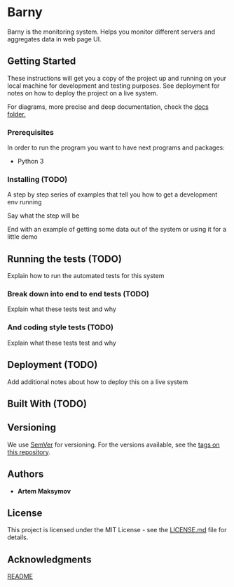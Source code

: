 # Barny

Barny is the monitoring system.
Helps you monitor different servers and aggregates data in web page UI.

## Getting Started

These instructions will get you a copy of the project up and running on
your local machine for development and testing purposes. See deployment
for notes on how to deploy the project on a live system.

For diagrams, more precise and deep documentation, check the [docs folder.](./docs)

### Prerequisites

In order to run the program you want to have next programs and packages:

- Python 3

### Installing (TODO)

A step by step series of examples that tell you how to get a development env running

Say what the step will be

End with an example of getting some data
out of the system or using it for a little demo

## Running the tests (TODO)

Explain how to run the automated tests for this system

### Break down into end to end tests (TODO)

Explain what these tests test and why

### And coding style tests (TODO)

Explain what these tests test and why

## Deployment (TODO)

Add additional notes about how to deploy this on a live system

## Built With (TODO)

## Versioning

We use [SemVer](http://semver.org/) for versioning.
For the versions available,
see the [tags on this repository](https://github.com/your/project/tags).

## Authors

- **Artem Maksymov**

## License

This project is licensed under the
MIT License - see the [LICENSE.md](LICENSE.md) file for details.

## Acknowledgments

[README](https://gist.github.com/DomPizzie/7a5ff55ffa9081f2de27c315f5018afc)
